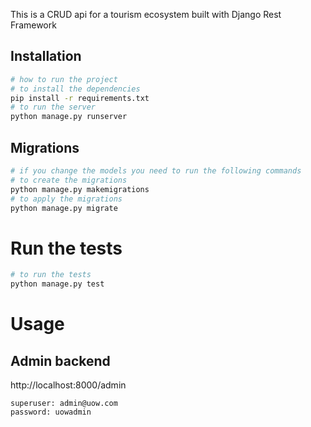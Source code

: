 This is a CRUD api for a tourism ecosystem built with Django Rest Framework

## Installation

```bash
# how to run the project
# to install the dependencies
pip install -r requirements.txt
# to run the server
python manage.py runserver 
```

## Migrations

```bash
# if you change the models you need to run the following commands
# to create the migrations
python manage.py makemigrations 
# to apply the migrations
python manage.py migrate 
```

# Run the tests

```bash
# to run the tests
python manage.py test 
```

# Usage

## Admin backend
http://localhost:8000/admin

```
superuser: admin@uow.com
password: uowadmin
```